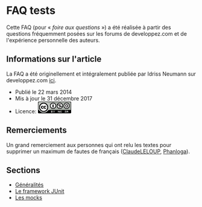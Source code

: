 # FAQ tests

Cette FAQ (pour « _foire aux questions_ ») a été réalisée à partir des questions fréquemment posées sur les forums de developpez.com et de l'expérience personnelle des auteurs.

## Informations sur l'article

La FAQ a été originellement et intégralement publiée par Idriss Neumann sur developpez.com [ici](https://java.developpez.com/faq/tests).

* Publié le 22 mars 2014
* Mis à jour le 31 décembre 2017
* Licence: [![cc-by-nc-sa](../../img/cc-by-nc-sa.png)](https://creativecommons.org/licenses/by-nc-sa/3.0/deed.fr)

## Remerciements

Un grand remerciement aux personnes qui ont relu les textes pour supprimer un maximum de fautes de français ([ClaudeLELOUP](https://www.developpez.net/forums/u124512/claudeleloup/), [Phanloga](http://www.developpez.net/forums/u428861/phanloga/)).

## Sections

* [Généralités](./generalites.md)
* [Le framework JUnit](./junit/README.md)
* [Les mocks](./mocks/README.md)
